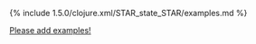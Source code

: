 {% include 1.5.0/clojure.xml/STAR_state_STAR/examples.md %}

[Please add examples!](https://github.com/arrdem/grimoire/edit/master/_includes/1.6.0/clojure.xml/STAR_state_STAR/examples.md)
